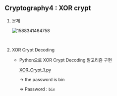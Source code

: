 ## Cryptography4 : XOR crypt



1. 문제

   ![1588341464758](C:\Users\YONGHA.LEE\AppData\Roaming\Typora\typora-user-images\1588341464758.png)


<br>

2. XOR Crypt Decoding

   - Python으로 XOR Crypt Decoding 알고리즘 구현

     [XOR_Crypt_1.py](https://github.com/Lee-YongHa/Forensic-Tool/blob/master/XOR/XOR_Crypt_1.py)
   
     → the password is bin
   
     ⇒ Password : `bin`

